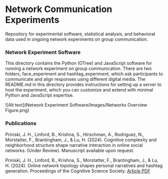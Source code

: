 # Network Communication Experiments

Repository for experimental software, statistical analysis, and behavioral data used in ongoing network experiments on group communication. 


### Network Experiment Software 

This directory contains the Python (OTree) and JavaScript software for running a network experiment on group communication. There are two folders, face_experiment and hashtag_experiment, which ask participants to communicate and align responses using different digital media. The README.md in this directory provides instructions for setting up a server to host the experiment, which you can customize and extend with minimal Python and JavaScript expertise.


![Alt text](Network Experiment Software/Images/Networks Overview Figure.png)




### Publications 

Priniski, J. H., Linford, B., Krishna, S., Hirschman, A., Rodriguez, N., Morstatter, F., Brantingham, J., & Lu, H. (2024). Cognitive complexity and neighborhood structure shape narrative interaction in online social networks. (Under Review). Manuscript available upon request. 

Priniski, J. H., Linford, B., Krishna, S., Morstatter, F., Brantingham, J., & Lu, H. (2024). Online network topology shapes personal narratives and hashtag generation. Proceedings of the Cognitive Science Society. [Article PDF](https://escholarship.org/uc/item/6pv4z0j5)
